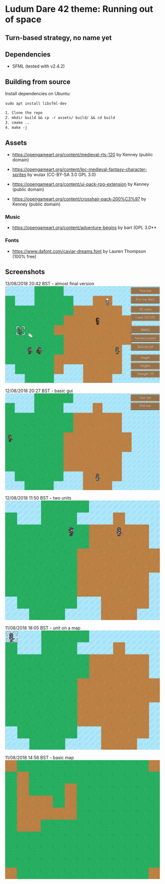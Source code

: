# Ludum Dare 42 theme: Running out of space
## Turn-based strategy, no name yet


## Dependencies

- SFML (tested with v2.4.2)

## Building from source

Install dependencies on Ubuntu:

`sudo apt install libsfml-dev`

```
1. Clone the repo
2. mkdir build && cp -r assets/ build/ && cd build
3. cmake ..
4. make -j
```

## Assets

- https://opengameart.org/content/medieval-rts-120 by Kenney (public domain)

- https://opengameart.org/content/lpc-medieval-fantasy-character-sprites by wulax (CC-BY-SA 3.0 GPL 3.0)

- https://opengameart.org/content/ui-pack-rpg-extension by Kenney (public domain)

- https://opengameart.org/content/crosshair-pack-200%C3%97 by Kenney (public domain)

### Music

- https://opengameart.org/content/adventure-begins by bart (GPL 3.0**

### Fonts

- https://www.dafont.com/caviar-dreams.font by Lauren Thompson (100% free)

## Screenshots

13/08/2018 20:42 BST - almost final version
![](almost_final_version.png "Almost final version")

12/08/2018 20:27 BST - basic gui
![](basic_gui.png "Basic GUI")

12/08/2018 11:50 BST - two units
![](two_units.png "Two units")

11/08/2018 18:05 BST - unit on a map
![](unit_on_a_map.png "Unit on a map")

11/08/2018 14:56 BST - basic map
![](basic_map.png "Basic map")



